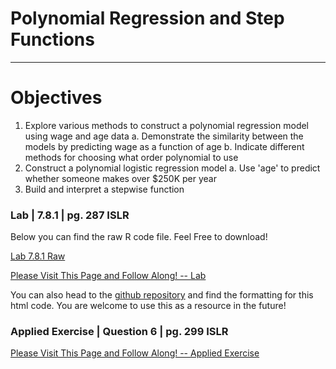 # Polynomial Regression and Step Functions
------
# Objectives

1. Explore various methods to construct a polynomial regression model using wage and age data
  a. Demonstrate the similarity between the models by predicting wage as a function of age 
  b. Indicate different methods for choosing what order polynomial to use
2. Construct a polynomial logistic regression model 
  a. Use 'age' to predict whether someone makes over $250K per year
3. Build and interpret a stepwise function

### Lab | 7.8.1 | pg. 287 ISLR
Below you can find the raw R code file. Feel Free to download! 
 
[Lab 7.8.1 Raw](/code/G13_TP1.R)

[Please Visit This Page and Follow Along! -- Lab ](/code/polyandstepR.html)

You can also head to the [github repository](https://github.com/griffinsalyer/team13tp1.github.io) and find the formatting for this html code. You are welcome to use this as a resource in the future!

### Applied Exercise | Question 6 | pg. 299 ISLR

[Please Visit This Page and Follow Along! -- Applied Exercise](/code/AppCh7PolyStep.html)





